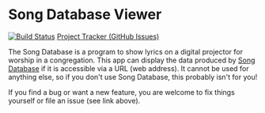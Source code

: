 # Song Database Viewer

[![Build Status](https://travis-ci.org/mathisdt/sdbviewer.svg?branch=master)](https://travis-ci.org/mathisdt/sdbviewer)
[Project Tracker (GitHub Issues)](https://github.com/mathisdt/sdbviewer/issues)

The Song Database is a program to show lyrics on a digital projector for worship in a congregation.
This app can display the data produced by [Song Database](https://github.com/mathisdt/sdb2/) if it 
is accessible via a URL (web address). It cannot be used for anything else, so if you don't use 
Song Database, this probably isn't for you!

If you find a bug or want a new feature, you are welcome to fix things yourself or file an issue (see link above).
